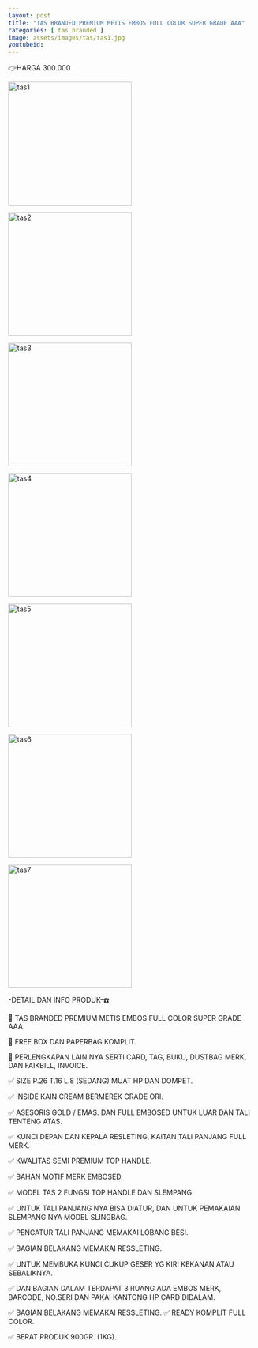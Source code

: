 ```yaml
---
layout: post
title: "TAS BRANDED PREMIUM METIS EMBOS FULL COLOR SUPER GRADE AAA"
categories: [ tas branded ]
image: assets/images/tas/tas1.jpg
youtubeid: 
---
```


👉HARGA 300.000

<img src="{{ site.baseurl }}/assets/images/tas/tas1.jpg" width="250" height="250" alt="tas1" border="0"><br />

<img src="{{ site.baseurl }}/assets/images/tas/tas2.jpg" width="250" height="250" alt="tas2" border="0"><br />

<img src="{{ site.baseurl }}/assets/images/tas/tas3.jpg" width="250" height="250" alt="tas3" border="0"><br />

<img src="{{ site.baseurl }}/assets/images/tas/tas4.jpg" width="250" height="250" alt="tas4" border="0"><br />

<img src="{{ site.baseurl }}/assets/images/tas/tas5.jpg" width="250" height="250" alt="tas5" border="0"><br />

<img src="{{ site.baseurl }}/assets/images/tas/tas6.jpg" width="250" height="250" alt="tas6" border="0"><br />

<img src="{{ site.baseurl }}/assets/images/tas/tas7.jpg" width="250" height="250" alt="tas7" border="0"><br />

-DETAIL DAN INFO PRODUK-☎️

💯 TAS BRANDED PREMIUM METIS EMBOS FULL COLOR SUPER GRADE AAA.

🎁 FREE BOX DAN PAPERBAG KOMPLIT.

🎁 PERLENGKAPAN LAIN NYA SERTI CARD, TAG, BUKU, DUSTBAG MERK, DAN FAIKBILL, INVOICE.

✅ SIZE P.26 T.16 L.8 (SEDANG) MUAT HP DAN DOMPET.

✅ INSIDE KAIN CREAM BERMEREK GRADE ORI.

✅ ASESORIS GOLD / EMAS. DAN FULL EMBOSED UNTUK LUAR DAN TALI TENTENG ATAS.

✅ KUNCI DEPAN DAN KEPALA RESLETING, KAITAN TALI PANJANG FULL MERK.

✅ KWALITAS SEMI PREMIUM TOP HANDLE.

✅ BAHAN MOTIF MERK EMBOSED.

✅ MODEL TAS 2 FUNGSI TOP HANDLE DAN SLEMPANG.

✅ UNTUK TALI PANJANG NYA BISA DIATUR, DAN UNTUK PEMAKAIAN SLEMPANG NYA MODEL SLINGBAG.

✅ PENGATUR TALI PANJANG MEMAKAI LOBANG BESI.

✅ BAGIAN BELAKANG MEMAKAI RESSLETING.

✅ UNTUK MEMBUKA KUNCI CUKUP GESER YG KIRI KEKANAN ATAU SEBALIKNYA.

✅ DAN BAGIAN DALAM TERDAPAT 3 RUANG ADA EMBOS MERK, BARCODE, NO.SERI DAN PAKAI KANTONG HP CARD DIDALAM.

✅ BAGIAN BELAKANG MEMAKAI RESSLETING.
✅ READY KOMPLIT FULL COLOR.

✅ BERAT PRODUK 900GR. (1KG).
